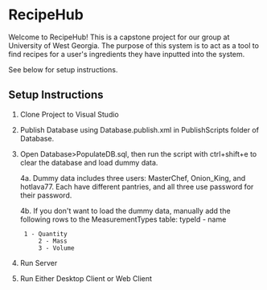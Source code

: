 # RecipeHub
Welcome to RecipeHub! This is a capstone project for our group at University of West Georgia. The purpose of this system is to act as a tool to find recipes for a user's ingredients they have inputted into the system.

See below for setup instructions.

## Setup Instructions

1. Clone Project to Visual Studio

2. Publish Database using Database.publish.xml in PublishScripts folder of Database.

3. Open Database>PopulateDB.sql, then run the script with ctrl+shift+e to clear the database and load dummy data.

	4a. Dummy data includes three users: MasterChef, Onion_King, and hotlava77. Each have different pantries, and all three use password for their password.

	4b. If you don't want to load the dummy data, manually add the following rows to the MeasurementTypes table:
       		typeId - name
		
       	1 - Quantity
        	2 - Mass
        	3 - Volume
4. Run Server
5. Run Either Desktop Client or Web Client
